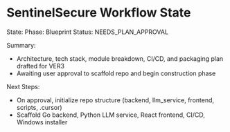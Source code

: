 # SentinelSecure Workflow State

State:
  Phase: Blueprint
  Status: NEEDS_PLAN_APPROVAL

Summary:
  - Architecture, tech stack, module breakdown, CI/CD, and packaging plan drafted for VER3
  - Awaiting user approval to scaffold repo and begin construction phase

Next Steps:
  - On approval, initialize repo structure (backend, llm_service, frontend, scripts, .cursor)
  - Scaffold Go backend, Python LLM service, React frontend, CI/CD, Windows installer 